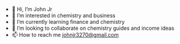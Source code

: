 - 👋 Hi, I’m John Jr
- 👀 I’m interested in chemistry and business
- 🌱 I’m currently learning finance and chemistry
- 💞️ I’m looking to collaborate on chemistry guides and income ideas
- 📫 How to reach me johnjr3270@gmail.com

<!---
Johnjr3270/Johnjr3270 is a ✨ special ✨ repository because its `README.md` (this file) appears on your GitHub profile.
You can click the Preview link to take a look at your changes.
--->
